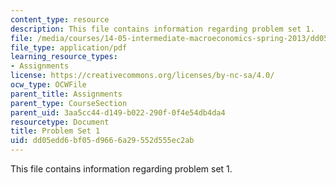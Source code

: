 ```yaml
---
content_type: resource
description: This file contains information regarding problem set 1.
file: /media/courses/14-05-intermediate-macroeconomics-spring-2013/dd05edd6bf05d9666a29552d555ec2ab_MIT14_05S13_Pset1.pdf
file_type: application/pdf
learning_resource_types:
- Assignments
license: https://creativecommons.org/licenses/by-nc-sa/4.0/
ocw_type: OCWFile
parent_title: Assignments
parent_type: CourseSection
parent_uid: 3aa5cc44-d149-b022-290f-0f4e54db4da4
resourcetype: Document
title: Problem Set 1
uid: dd05edd6-bf05-d966-6a29-552d555ec2ab
---
```

This file contains information regarding problem set 1.